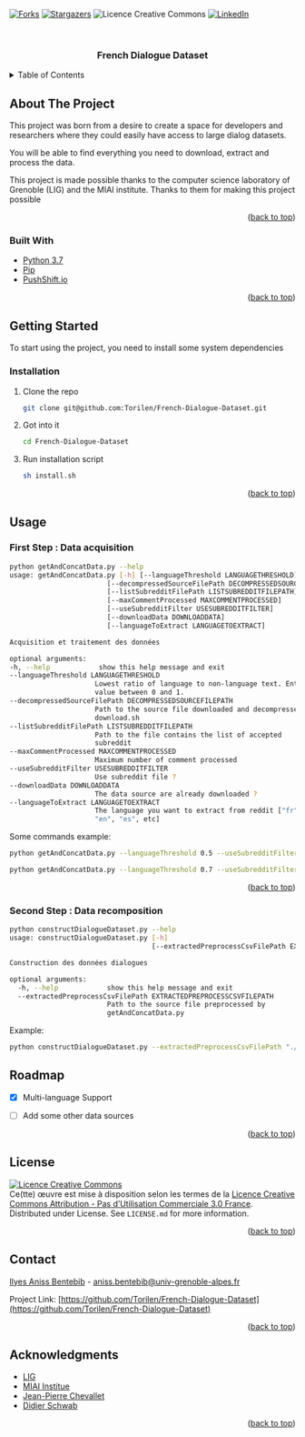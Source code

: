 <div id="top"></div>




<!-- PROJECT SHIELDS -->

[![Forks][forks-shield]][forks-url]
[![Stargazers][stars-shield]][stars-url]
<img alt="Licence Creative Commons" style="border-width:0" src="https://i.creativecommons.org/l/by-nc/3.0/fr/88x31.png" />
[![LinkedIn][linkedin-shield]][linkedin-url]



<!-- PROJECT LOGO -->
<br />
<div align="center">
  <!--<a href="https://github.com/Torilen/French-Dialogue-Dataset"> -->
  <!--  <img src="images/logo.png" alt="Logo" width="80" height="80"> -->
  <!--</a> -->

  <h3 align="center">French Dialogue Dataset</h3>


</div>



<!-- TABLE OF CONTENTS -->
<details>
  <summary>Table of Contents</summary>
  <ol>
    <li>
      <a href="#about-the-project">About The Project</a>
      <ul>
        <li><a href="#built-with">Built With</a></li>
      </ul>
    </li>
    <li>
      <a href="#getting-started">Getting Started</a>
      <ul>
        <li><a href="#prerequisites">Prerequisites</a></li>
        <li><a href="#installation">Installation</a></li>
      </ul>
    </li>
    <li><a href="#usage">Usage</a></li>
    <li><a href="#roadmap">Roadmap</a></li>
    <li><a href="#contributing">Contributing</a></li>
    <li><a href="#license">License</a></li>
    <li><a href="#contact">Contact</a></li>
    <li><a href="#acknowledgments">Acknowledgments</a></li>
  </ol>
</details>



<!-- ABOUT THE PROJECT -->
## About The Project


This project was born from a desire to create a space for developers and 
researchers where they could easily have access to large dialog datasets.


You will be able to find everything you need to download, extract and process 
the data.

This project is made possible thanks to the computer science laboratory of 
Grenoble (LIG) and the MIAI institute. Thanks to them for making this 
project possible

<p align="right">(<a href="#top">back to top</a>)</p>



### Built With

* [Python 3.7](https://www.python.org/downloads/)
* [Pip](https://pypi.org/project/pip/)
* [PushShift.io](https://pushshift.io/)

<p align="right">(<a href="#top">back to top</a>)</p>



<!-- GETTING STARTED -->
## Getting Started

To start using the project, you need to install some system dependencies

### Installation

1. Clone the repo
   ```sh
   git clone git@github.com:Torilen/French-Dialogue-Dataset.git
   ```
2. Got into it
   ```sh
   cd French-Dialogue-Dataset
   ```
3. Run installation script
   ```sh
   sh install.sh
   ```

<p align="right">(<a href="#top">back to top</a>)</p>



<!-- USAGE EXAMPLES -->
## Usage

### First Step : Data acquisition
   ```sh
   python getAndConcatData.py --help
usage: getAndConcatData.py [-h] [--languageThreshold LANGUAGETHRESHOLD]
                           [--decompressedSourceFilePath DECOMPRESSEDSOURCEFILEPATH]
                           [--listSubredditFilePath LISTSUBREDDITFILEPATH]
                           [--maxCommentProcessed MAXCOMMENTPROCESSED]
                           [--useSubredditFilter USESUBREDDITFILTER]
                           [--downloadData DOWNLOADDATA]
                           [--languageToExtract LANGUAGETOEXTRACT]

Acquisition et traitement des données

optional arguments:
  -h, --help            show this help message and exit
  --languageThreshold LANGUAGETHRESHOLD
                        Lowest ratio of language to non-language text. Enter a
                        value between 0 and 1.
  --decompressedSourceFilePath DECOMPRESSEDSOURCEFILEPATH
                        Path to the source file downloaded and decompressed by
                        download.sh
  --listSubredditFilePath LISTSUBREDDITFILEPATH
                        Path to the file contains the list of accepted
                        subreddit
  --maxCommentProcessed MAXCOMMENTPROCESSED
                        Maximum number of comment processed
  --useSubredditFilter USESUBREDDITFILTER
                        Use subreddit file ?
  --downloadData DOWNLOADDATA
                        The data source are already downloaded ?
  --languageToExtract LANGUAGETOEXTRACT
                        The language you want to extract from reddit ["fr",
                        "en", "es", etc]
   ```

Some commands example:
   ```sh
   python getAndConcatData.py --languageThreshold 0.5 --useSubredditFilter False --downloadData False --languageToExtract "fr"
   ```
   ```sh
   python getAndConcatData.py --languageThreshold 0.7 --useSubredditFilter True --languageToExtract "fr" --listSubredditFilePath "./data/acceptedSubbredit.txt"
   ```


<p align="right">(<a href="#top">back to top</a>)</p>

### Second Step : Data recomposition
```sh
python constructDialogueDataset.py --help
usage: constructDialogueDataset.py [-h]
                                   [--extractedPreprocessCsvFilePath EXTRACTEDPREPROCESSCSVFILEPATH]

Construction des données dialogues

optional arguments:
  -h, --help            show this help message and exit
  --extractedPreprocessCsvFilePath EXTRACTEDPREPROCESSCSVFILEPATH
                        Path to the source file preprocessed by
                        getAndConcatData.py
   ```
Example:
   ```sh
   python constructDialogueDataset.py --extractedPreprocessCsvFilePath "./reddit_source_fr_preprocessed.csv"
   ```
<!-- ROADMAP -->
## Roadmap

- [x] Multi-language Support
- [ ] Add some other data sources


<p align="right">(<a href="#top">back to top</a>)</p>


<!-- LICENSE -->
## License
<a rel="license" href="http://creativecommons.org/licenses/by-nc/3.0/fr/"><img alt="Licence Creative Commons" style="border-width:0" src="https://i.creativecommons.org/l/by-nc/3.0/fr/88x31.png" /></a><br />Ce(tte) œuvre est mise à disposition selon les termes de la <a rel="license" href="http://creativecommons.org/licenses/by-nc/3.0/fr/">Licence Creative Commons Attribution - Pas d’Utilisation Commerciale 3.0 France</a>.
Distributed under License. See `LICENSE.md` for more information.

<p align="right">(<a href="#top">back to top</a>)</p>



<!-- CONTACT -->
## Contact

[Ilyes Aniss Bentebib](https://ilyesbentebib.com) - aniss.bentebib@univ-grenoble-alpes.fr

Project Link: [https://github.com/Torilen/French-Dialogue-Dataset](https://github.com/Torilen/French-Dialogue-Dataset)

<p align="right">(<a href="#top">back to top</a>)</p>



<!-- ACKNOWLEDGMENTS -->
## Acknowledgments

* [LIG](https://choosealicense.com)
* [MIAI Institue](https://www.webpagefx.com/tools/emoji-cheat-sheet)
* [Jean-Pierre Chevallet](https://www.linkedin.com/in/jean-pierre-chevallet-8191255/)
* [Didier Schwab](https://www.linkedin.com/in/didierschwab/?originalSubdomain=fr)

<p align="right">(<a href="#top">back to top</a>)</p>



<!-- MARKDOWN LINKS & IMAGES -->
<!-- https://www.markdownguide.org/basic-syntax/#reference-style-links -->
[contributors-shield]: https://img.shields.io/github/contributors/Torilen/French-Dialogue-Dataset.svg?style=for-the-badge
[contributors-url]: https://github.com/Torilen/French-Dialogue-Dataset/graphs/contributors
[forks-shield]: https://img.shields.io/github/forks/Torilen/French-Dialogue-Dataset.svg?style=for-the-badge
[forks-url]: https://github.com/Torilen/French-Dialogue-Dataset/network/members
[stars-shield]: https://img.shields.io/github/stars/Torilen/French-Dialogue-Dataset.svg?style=for-the-badge
[stars-url]: https://github.com/Torilen/French-Dialogue-Dataset/stargazers
[issues-shield]: https://img.shields.io/github/issues/Torilen/French-Dialogue-Dataset.svg?style=for-the-badge
[issues-url]: https://github.com/Torilen/French-Dialogue-Dataset/issues
[license-shield]: https://img.shields.io/github/license/Torilen/French-Dialogue-Dataset.svg?style=for-the-badge
[license-url]: https://github.com/Torilen/French-Dialogue-Dataset/blob/master/LICENSE.md
[linkedin-shield]: https://img.shields.io/badge/-LinkedIn-black.svg?style=for-the-badge&logo=linkedin&colorB=555
[linkedin-url]: https://www.linkedin.com/in/aniss-bentebib-a449a8155/
[product-screenshot]: images/screenshot.png
